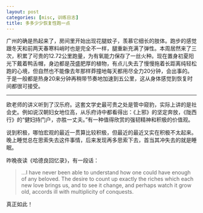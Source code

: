 ```yaml
---
layout: post
categories: [misc, 训练日志]
title: 多多少少恢复性跑一点
---
```


广州的确是热起来了，房间里开始出现花腿蚊子，羡慕它细长的肢体。跑步的感觉跟冬天和前两天春寒料峭时也是完全不一样，腿重新充满了弹性。本周居然来了三次，积累了可贵的12.72公里跑量，为有氧能力保存了一丝火种。现在置身初夏阳光下戴着鸭舌帽，身边都是茂盛肥厚的植物，有点儿失去了慢慢拖着长距离纯轻松跑的心境，但自然也不能像去年那样莽撞地每天都用尽全力20分钟，会出事的。于是一般都是热身20来分钟再稍带节奏地加速到五公里，这从身体感觉到恢复时间都很可接受。

---

欧老师的讲义听到了汉乐府。这套文学史最可贵之处是管中窥豹，实际上讲的是社会史。例如说汉朝妇女地位高，从乐府诗中都看得出：《上邪》的坚定奔放，《陇西行》的“健妇持门户，亦胜一丈夫。”有一种值得欣赏的强韧精神和积极的价值观。

说到积极，哪怕宏观的最近一贯算比较积极，但最近的最近又实在积极不太起来。晚上睡觉总在思索失去这件事情，后来发现再多思索下去，首当其冲失去的就是睡眠。

昨晚夜读《哈德良回忆录》，有一段话：

> ...I have never been able to understand how one could have enough of any beloved. The desire to count up exactly the riches which each new love brings us, and to see it change, and perhaps watch it grow old, accords ill with multiplicity of conquests.

真正如此！
